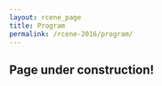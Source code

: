 ```yaml
---
layout: rcene_page
title: Program
permalink: /rcene-2016/program/
---
```


## Page under construction!
